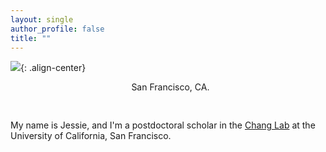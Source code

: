 ```yaml
---
layout: single
author_profile: false
title: ""
---
```


![](/assets/images/circle-bio-photo.png){: .align-center}

<center>
<i class="fas fa-map-marker-alt"></i> &nbsp; San Francisco, CA. <br/>

<pre><a href="https://github.com/jessierliu"><i class="fab fa-github"></i></a>  <a 
  href="https://twitter.com/jessierliu"><i class="fab fa-twitter"></i></a>  <a 
  href="https://scholar.google.com/citations?user=-T2Gq-EAAAAJ&hl=en&oi=ao"><i
   class="fab fa-google"></i></a>  <a href="mailto:jessie.liu@berkeley.edu"><i 
   class="far fa-envelope"></i></a></pre>
</center>

My name is Jessie, and I'm a postdoctoral scholar in the [Chang Lab](http://changlab.ucsf.edu/) at the University of California, San Francisco.
 
 




